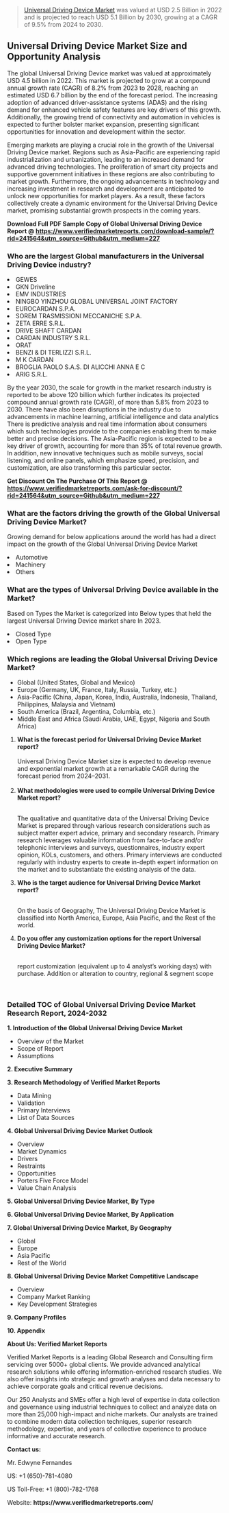 <blockquote><p><p><a href="https://www.verifiedmarketreports.com/download-sample/?rid=241564&utm_source=Github&utm_medium=227" target="_blank">Universal Driving Device Market</a> was valued at USD 2.5 Billion in 2022 and is projected to reach USD 5.1 Billion by 2030, growing at a CAGR of 9.5% from 2024 to 2030.</p></blockquote><p><h2>Universal Driving Device Market Size and Opportunity Analysis</h2><p>The global Universal Driving Device market was valued at approximately USD 4.5 billion in 2022. This market is projected to grow at a compound annual growth rate (CAGR) of 8.2% from 2023 to 2028, reaching an estimated USD 6.7 billion by the end of the forecast period. The increasing adoption of advanced driver-assistance systems (ADAS) and the rising demand for enhanced vehicle safety features are key drivers of this growth. Additionally, the growing trend of connectivity and automation in vehicles is expected to further bolster market expansion, presenting significant opportunities for innovation and development within the sector.</p><p>Emerging markets are playing a crucial role in the growth of the Universal Driving Device market. Regions such as Asia-Pacific are experiencing rapid industrialization and urbanization, leading to an increased demand for advanced driving technologies. The proliferation of smart city projects and supportive government initiatives in these regions are also contributing to market growth. Furthermore, the ongoing advancements in technology and increasing investment in research and development are anticipated to unlock new opportunities for market players. As a result, these factors collectively create a dynamic environment for the Universal Driving Device market, promising substantial growth prospects in the coming years.</p></p><p class=""><strong>Download Full PDF Sample Copy of Global Universal Driving Device Report @ <a href="https://www.verifiedmarketreports.com/download-sample/?rid=241564&amp;utm_source=Github&amp;utm_medium=227" target="_blank">https://www.verifiedmarketreports.com/download-sample/?rid=241564&amp;utm_source=Github&amp;utm_medium=227</a></strong></p><h3 id="" class="">Who are the largest Global manufacturers in the Universal Driving Device industry?</h3><p><li>GEWES</li><li> GKN Driveline</li><li> EMV INDUSTRIES</li><li> NINGBO YINZHOU GLOBAL UNIVERSAL JOINT FACTORY</li><li> EUROCARDAN S.P.A.</li><li> SOREM TRASMISSIONI MECCANICHE S.P.A.</li><li> ZETA ERRE S.R.L.</li><li> DRIVE SHAFT CARDAN</li><li> CARDAN INDUSTRY S.R.L.</li><li> ORAT</li><li> BENZI & DI TERLIZZI S.R.L.</li><li> M K CARDAN</li><li> BROGLIA PAOLO S.A.S. DI ALICCHI ANNA E C</li><li> ARIG S.R.L.</li></p><div class=""><div class="" dir="" data-message-author-role="" data-message-id="" data-message-model-slug=""><div class=""><div class=""><div class=""><div class="" dir="" data-message-author-role="" data-message-id="" data-message-model-slug=""><div class=""><div class=""><p>By the year 2030, the scale for growth in the market research industry is reported to be above 120 billion which further indicates its projected compound annual growth rate (CAGR), of more than 5.8% from 2023 to 2030. There have also been disruptions in the industry due to advancements in machine learning, artificial intelligence and data analytics There is predictive analysis and real time information about consumers which such technologies provide to the companies enabling them to make better and precise decisions. The Asia-Pacific region is expected to be a key driver of growth, accounting for more than 35% of total revenue growth. In addition, new innovative techniques such as mobile surveys, social listening, and online panels, which emphasize speed, precision, and customization, are also transforming this particular sector.</p><p><strong>Get Discount On The Purchase Of This Report @&nbsp; <a href="https://www.verifiedmarketreports.com/ask-for-discount/?rid=241564&amp;utm_source=Github&amp;utm_medium=227" target="_blank">https://www.verifiedmarketreports.com/ask-for-discount/?rid=241564&amp;utm_source=Github&amp;utm_medium=227</a></strong></p></div></div></div></div></div></div></div></div><h3 id="" class="">What are the factors driving the growth of the Global Universal Driving Device Market?</h3><p id="" class="">Growing demand for below applications around the world has had a direct impact on the growth of the Global Universal Driving Device Market</p><p id="" class=""><li>Automotive</li><li> Machinery</li><li> Others</li></p><h3 id="" class="">What are the types of Universal Driving Device available in the Market?</h3><p id="" class="">Based on Types the Market is categorized into Below types that held the largest Universal Driving Device market share In 2023.</p><p id="" class=""><li>Closed Type</li><li> Open Type</li></p><h3 id="" class="">Which regions are leading the Global Universal Driving Device Market?</h3><ul><li>Global (United States, Global and Mexico)</li><li>Europe (Germany, UK, France, Italy, Russia, Turkey, etc.)</li><li>Asia-Pacific (China, Japan, Korea, India, Australia, Indonesia, Thailand, Philippines, Malaysia and Vietnam)</li><li>South America (Brazil, Argentina, Columbia, etc.)</li><li>Middle East and Africa (Saudi Arabia, UAE, Egypt, Nigeria and South Africa)</li></ul><p><ol><li><strong>What is the forecast period for Universal Driving Device Market report?<br /></strong><br /><span data-sheets-root="1" data-sheets-value="{&quot;1&quot;:2,&quot;2&quot;:&quot;XXXX size is expected to develop revenue and exponential market growth at a remarkable CAGR during the forecast period from 2024&ndash;2030.&quot;}" data-sheets-userformat="{&quot;2&quot;:12674,&quot;4&quot;:{&quot;1&quot;:2,&quot;2&quot;:16776960},&quot;10&quot;:2,&quot;11&quot;:0,&quot;15&quot;:&quot;Arial&quot;,&quot;16&quot;:12}">Universal Driving Device Market size is expected to develop revenue and exponential market growth at a remarkable CAGR during the forecast period from 2024&ndash;2031.</span><br /><br /></li><li><strong>What methodologies were used to compile Universal Driving Device Market report?<br /><br /></strong><p>The qualitative and quantitative data of the&nbsp;Universal Driving Device Market is prepared through various research considerations such as subject matter expert advice, primary and secondary research. Primary research leverages valuable information from face-to-face and/or telephonic interviews and surveys, questionnaires, industry expert opinion, KOLs, customers, and others. Primary interviews are conducted regularly with industry experts to create in-depth expert information on the market and to substantiate the existing analysis of the data.&nbsp;</p></li><li><strong>Who is the target audience for Universal Driving Device Market report?<br /><br /></strong><p>On the basis of Geography, The&nbsp;Universal Driving Device Market is classified into North America, Europe, Asia Pacific, and the Rest of the world.</p></li><li><strong>Do you offer any customization options for the report Universal Driving Device Market?<br /><br /></strong><p>report customization (equivalent up to 4 analyst&rsquo;s working days) with purchase. Addition or alteration to country, regional &amp; segment scope</p><p>&nbsp;</p></li></ol></p><h3 id="" class="">Detailed TOC of Global Universal Driving Device Market Research Report, 2024-2032</h3><p id="" class=""><strong>1. Introduction of the Global Universal Driving Device Market</strong></p><ul><li>Overview of the Market</li><li>Scope of Report</li><li>Assumptions</li></ul><p id="" class=""><strong>2. Executive Summary</strong></p><p id="" class=""><strong>3. Research Methodology of&nbsp;Verified Market Reports</strong></p><ul><li>Data Mining</li><li>Validation</li><li>Primary Interviews</li><li>List of Data Sources</li></ul><p id="" class=""><strong>4. Global Universal Driving Device Market Outlook</strong></p><ul><li>Overview</li><li>Market Dynamics</li><li>Drivers</li><li>Restraints</li><li>Opportunities</li><li>Porters Five Force Model</li><li>Value Chain Analysis</li></ul><p id="" class=""><strong>5. Global Universal Driving Device Market, By&nbsp;Type</strong></p><p id="" class=""><strong>6. Global Universal Driving Device Market, By Application</strong></p><p id="" class=""><strong>7. Global Universal Driving Device Market, By Geography</strong></p><ul><li>Global</li><li>Europe</li><li>Asia Pacific</li><li>Rest of the World</li></ul><p id="" class=""><strong>8. Global Universal Driving Device Market Competitive Landscape</strong></p><ul><li>Overview</li><li>Company Market Ranking</li><li>Key Development Strategies</li></ul><p id="" class=""><strong>9. Company Profiles</strong></p><p id="" class=""><strong>10. Appendix</strong></p><p id="" class=""><strong>About Us: Verified Market Reports</strong></p><p id="" class="">Verified Market Reports is a leading Global Research and Consulting firm servicing over 5000+ global clients. We provide advanced analytical research solutions while offering information-enriched research studies. We also offer insights into strategic and growth analyses and data necessary to achieve corporate goals and critical revenue decisions.</p><p id="" class="">Our 250 Analysts and SMEs offer a high level of expertise in data collection and governance using industrial techniques to collect and analyze data on more than 25,000 high-impact and niche markets. Our analysts are trained to combine modern data collection techniques, superior research methodology, expertise, and years of collective experience to produce informative and accurate research.</p><p id="" class=""><strong>Contact us:</strong></p><p id="" class="">Mr. Edwyne Fernandes</p><p id="" class="">US: +1 (650)-781-4080</p><p id="" class="">US Toll-Free: +1 (800)-782-1768</p><p id="" class="">Website: <a target="" data-test-app-aware-link=""><strong>https://www.verifiedmarketreports.com/</strong></a></p>

